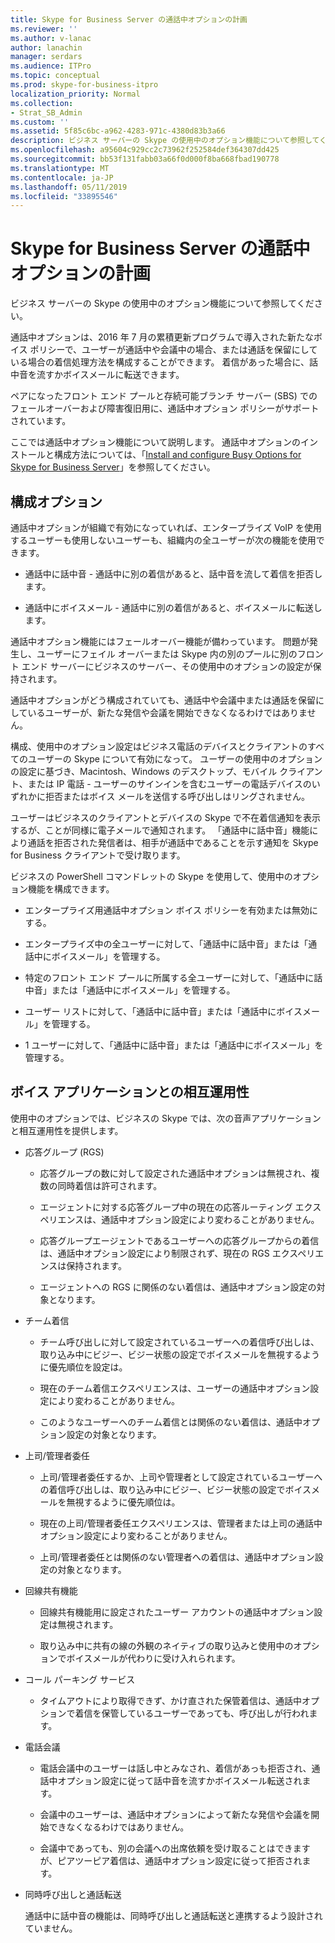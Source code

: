 ```yaml
---
title: Skype for Business Server の通話中オプションの計画
ms.reviewer: ''
ms.author: v-lanac
author: lanachin
manager: serdars
ms.audience: ITPro
ms.topic: conceptual
ms.prod: skype-for-business-itpro
localization_priority: Normal
ms.collection:
- Strat_SB_Admin
ms.custom: ''
ms.assetid: 5f85c6bc-a962-4283-971c-4380d83b3a66
description: ビジネス サーバーの Skype の使用中のオプション機能について参照してください。
ms.openlocfilehash: a95604c929cc2c73962f252584def364307dd425
ms.sourcegitcommit: bb53f131fabb03a66f0d000f8ba668fbad190778
ms.translationtype: MT
ms.contentlocale: ja-JP
ms.lasthandoff: 05/11/2019
ms.locfileid: "33895546"
---
```

# <a name="plan-for-busy-options-for-skype-for-business-server"></a>Skype for Business Server の通話中オプションの計画
 
ビジネス サーバーの Skype の使用中のオプション機能について参照してください。
  
通話中オプションは、2016 年 7 月の累積更新プログラムで導入された新たなボイス ポリシーで、ユーザーが通話中や会議中の場合、または通話を保留にしている場合の着信処理方法を構成することができます。 着信があった場合に、話中音を流すかボイスメールに転送できます。 
  
ペアになったフロント エンド プールと存続可能ブランチ サーバー (SBS) でのフェールオーバーおよび障害復旧用に、通話中オプション ポリシーがサポートされています。
  
ここでは通話中オプション機能について説明します。 通話中オプションのインストールと構成方法については、「[Install and configure Busy Options for Skype for Business Server](../../deploy/deploy-enterprise-voice/install-and-configure-busy-options.md)」を参照してください。
  
## <a name="configuration-options"></a>構成オプション

通話中オプションが組織で有効になっていれば、エンタープライズ VoIP を使用するユーザーも使用しないユーザーも、組織内の全ユーザーが次の機能を使用できます。
  
- 通話中に話中音 - 通話中に別の着信があると、話中音を流して着信を拒否します。
    
- 通話中にボイスメール - 通話中に別の着信があると、ボイスメールに転送します。
    
通話中オプション機能にはフェールオーバー機能が備わっています。 問題が発生し、ユーザーにフェイル オーバーまたは Skype 内の別のプールに別のフロント エンド サーバーにビジネスのサーバー、その使用中のオプションの設定が保持されます。
  
通話中オプションがどう構成されていても、通話中や会議中または通話を保留にしているユーザーが、新たな発信や会議を開始できなくなるわけではありません。   
  
構成、使用中のオプション設定はビジネス電話のデバイスとクライアントのすべてのユーザーの Skype について有効になって。 ユーザーの使用中のオプションの設定に基づき、Macintosh、Windows のデスクトップ、モバイル クライアント、または IP 電話 - ユーザーのサインインを含むユーザーの電話デバイスのいずれかに拒否またはボイス メールを送信する呼び出しはリングされません。 
  
ユーザーはビジネスのクライアントとデバイスの Skype で不在着信通知を表示するが、ことが同様に電子メールで通知されます。 「通話中に話中音」機能により通話を拒否された発信者は、相手が通話中であることを示す通知を Skype for Business クライアントで受け取ります。
  
ビジネスの PowerShell コマンドレットの Skype を使用して、使用中のオプション機能を構成できます。
  
- エンタープライズ用通話中オプション ボイス ポリシーを有効または無効にする。
    
- エンタープライズ中の全ユーザーに対して、「通話中に話中音」または「通話中にボイスメール」を管理する。
    
- 特定のフロント エンド プールに所属する全ユーザーに対して、「通話中に話中音」または「通話中にボイスメール」を管理する。
    
- ユーザー リストに対して、「通話中に話中音」または「通話中にボイスメール」を管理する。
    
- 1 ユーザーに対して、「通話中に話中音」または「通話中にボイスメール」を管理する。
    
## <a name="interoperability-with-voice-applications"></a>ボイス アプリケーションとの相互運用性

使用中のオプションでは、ビジネスの Skype では、次の音声アプリケーションと相互運用性を提供します。
  
- 応答グループ (RGS)
    
  - 応答グループの数に対して設定された通話中オプションは無視され、複数の同時着信は許可されます。 
    
  - エージェントに対する応答グループ中の現在の応答ルーティング エクスペリエンスは、通話中オプション設定により変わることがありません。
    
  - 応答グループエージェントであるユーザーへの応答グループからの着信は、通話中オプション設定により制限されず、現在の RGS エクスペリエンスは保持されます。
    
  - エージェントへの RGS に関係のない着信は、通話中オプション設定の対象となります。
    
- チーム着信
    
  - チーム呼び出しに対して設定されているユーザーへの着信呼び出しは、取り込み中にビジー、ビジー状態の設定でボイスメールを無視するように優先順位を設定は。
    
  - 現在のチーム着信エクスペリエンスは、ユーザーの通話中オプション設定により変わることがありません。
    
  - このようなユーザーへのチーム着信とは関係のない着信は、通話中オプション設定の対象となります。
    
- 上司/管理者委任  
    
  - 上司/管理者委任するか、上司や管理者として設定されているユーザーへの着信呼び出しは、取り込み中にビジー、ビジー状態の設定でボイスメールを無視するように優先順位は。
    
  - 現在の上司/管理者委任エクスペリエンスは、管理者または上司の通話中オプション設定により変わることがありません。
    
  - 上司/管理者委任とは関係のない管理者への着信は、通話中オプション設定の対象となります。
    
- 回線共有機能    
    
  - 回線共有機能用に設定されたユーザー アカウントの通話中オプション設定は無視されます。 
    
  - 取り込み中に共有の線の外観のネイティブの取り込みと使用中のオプションでボイスメールが代わりに受け入れられます。
    
- コール パーキング サービス  
    
  - タイムアウトにより取得できず、かけ直された保管着信は、通話中オプションで着信を保管しているユーザーであっても、呼び出しが行われます。 
    
- 電話会議
    
  - 電話会議中のユーザーは話し中とみなされ、着信があっも拒否され、通話中オプション設定に従って話中音を流すかボイスメール転送されます。
    
  - 会議中のユーザーは、通話中オプションによって新たな発信や会議を開始できなくなるわけではありません。
    
  - 会議中であっても、別の会議への出席依頼を受け取ることはできますが、ピアツーピア着信は、通話中オプション設定に従って拒否されます。
    
- 同時呼び出しと通話転送
    
    通話中に話中音の機能は、同時呼び出しと通話転送と連携するよう設計されていません。
    

